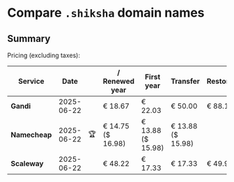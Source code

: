 # Compare `.shiksha` domain names

## Summary

Pricing (excluding taxes):

| Service | Date |  | / Renewed year | First year | Transfer | Restoration |
|--|--|--|--|--|--|--|
| **Gandi** | 2025-06-22 |  | € 18.67 | € 22.03 | € 50.00 | € 88.15 |
| **Namecheap** | 2025-06-22 | 🏆 | € 14.75<br>($ 16.98) | € 13.88<br>($ 15.98) | € 13.88<br>($ 15.98) |  |
| **Scaleway** | 2025-06-22 |  | € 48.22 | € 17.33 | € 17.33 | € 49.99 |
